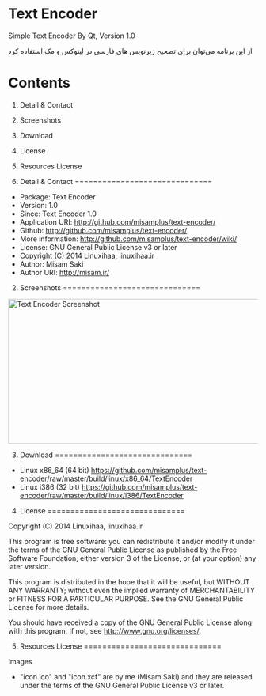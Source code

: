Text Encoder
==========

Simple Text Encoder By Qt, Version 1.0

از این برنامه می‌توان برای تصحیح زیرنویس های فارسی در لینوکس و مک استفاده کرد

Contents
==============================

1. Detail & Contact
2. Screenshots
3. Download
4. License
5. Resources License

1. Detail & Contact
==============================

* Package: Text Encoder
* Version: 1.0
* Since: Text Encoder 1.0
* Application URI: http://github.com/misamplus/text-encoder/
* Github: http://github.com/misamplus/text-encoder/
* More information: http://github.com/misamplus/text-encoder/wiki/
* License: GNU General Public License v3 or later
* Copyright (C) 2014  Linuxihaa, linuxihaa.ir
* Author: Misam Saki
* Author URI: http://misam.ir/

2. Screenshots
==============================

<img src="https://raw.github.com/misamplus/text-encoder/master/screenshot.png" alt="Text Encoder Screenshot" title="Screenshot" width="526px" height="293px" />

3. Download
==============================

* Linux x86_64 (64 bit) https://github.com/misamplus/text-encoder/raw/master/build/linux/x86_64/TextEncoder
* Linux i386 (32 bit) https://github.com/misamplus/text-encoder/raw/master/build/linux/i386/TextEncoder

4. License
==============================

Copyright (C) 2014  Linuxihaa, linuxihaa.ir

This program is free software: you can redistribute it and/or modify
it under the terms of the GNU General Public License as published by
the Free Software Foundation, either version 3 of the License, or
(at your option) any later version.

This program is distributed in the hope that it will be useful,
but WITHOUT ANY WARRANTY; without even the implied warranty of
MERCHANTABILITY or FITNESS FOR A PARTICULAR PURPOSE.  See the
GNU General Public License for more details.

You should have received a copy of the GNU General Public License
along with this program.  If not, see <http://www.gnu.org/licenses/>.

5. Resources License
==============================

Images
* "icon.ico" and "icon.xcf" are by me (Misam Saki) and they are released under the terms of the GNU General Public License v3 or later.